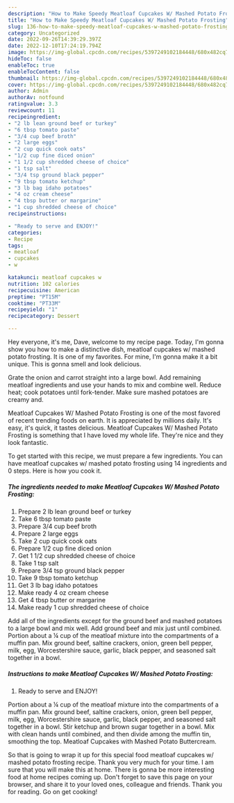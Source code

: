 ```yaml
---
description: "How to Make Speedy Meatloaf Cupcakes W/ Mashed Potato Frosting"
title: "How to Make Speedy Meatloaf Cupcakes W/ Mashed Potato Frosting"
slug: 136-how-to-make-speedy-meatloaf-cupcakes-w-mashed-potato-frosting
category: Uncategorized
date: 2022-09-26T14:39:29.397Z
date: 2022-12-10T17:24:19.794Z
image: https://img-global.cpcdn.com/recipes/5397249102184448/680x482cq70/meatloaf-cupcakes-w-mashed-potato-frosting-recipe-main-photo.jpg
hideToc: false
enableToc: true
enableTocContent: false
thumbnail: https://img-global.cpcdn.com/recipes/5397249102184448/680x482cq70/meatloaf-cupcakes-w-mashed-potato-frosting-recipe-main-photo.jpg
cover: https://img-global.cpcdn.com/recipes/5397249102184448/680x482cq70/meatloaf-cupcakes-w-mashed-potato-frosting-recipe-main-photo.jpg
author: Admin
authorAv: notfound
ratingvalue: 3.3
reviewcount: 11
recipeingredient:
- "2 lb lean ground beef or turkey"
- "6 tbsp tomato paste"
- "3/4 cup beef broth"
- "2 large eggs"
- "2 cup quick cook oats"
- "1/2 cup fine diced onion"
- "1 1/2 cup shredded cheese of choice"
- "1 tsp salt"
- "3/4 tsp ground black pepper"
- "9 tbsp tomato ketchup"
- "3 lb bag idaho potatoes"
- "4 oz cream cheese"
- "4 tbsp butter or margarine"
- "1 cup shredded cheese of choice"
recipeinstructions:

- "Ready to serve and ENJOY!"
categories:
- Recipe
tags:
- meatloaf
- cupcakes
- w

katakunci: meatloaf cupcakes w 
nutrition: 102 calories
recipecuisine: American
preptime: "PT15M"
cooktime: "PT33M"
recipeyield: "1"
recipecategory: Dessert

---
```



Hey everyone, it's me, Dave, welcome to my recipe page. Today, I'm gonna show you how to make a distinctive dish, meatloaf cupcakes w/ mashed potato frosting. It is one of my favorites. For mine, I'm gonna make it a bit unique. This is gonna smell and look delicious.

Grate the onion and carrot straight into a large bowl. Add remaining meatloaf ingredients and use your hands to mix and combine well. Reduce heat; cook potatoes until fork-tender. Make sure mashed potatoes are creamy and.

Meatloaf Cupcakes W/ Mashed Potato Frosting is one of the most favored of recent trending foods on earth. It is appreciated by millions daily. It's easy, it's quick, it tastes delicious. Meatloaf Cupcakes W/ Mashed Potato Frosting is something that I have loved my whole life. They're nice and they look fantastic.


To get started with this recipe, we must prepare a few ingredients. You can have meatloaf cupcakes w/ mashed potato frosting using 14 ingredients and 0 steps. Here is how you cook it.

<!--inarticleads1-->

##### The ingredients needed to make Meatloaf Cupcakes W/ Mashed Potato Frosting:

1. Prepare 2 lb lean ground beef or turkey
1. Take 6 tbsp tomato paste
1. Prepare 3/4 cup beef broth
1. Prepare 2 large eggs
1. Take 2 cup quick cook oats
1. Prepare 1/2 cup fine diced onion
1. Get 1 1/2 cup shredded cheese of choice
1. Take 1 tsp salt
1. Prepare 3/4 tsp ground black pepper
1. Take 9 tbsp tomato ketchup
1. Get 3 lb bag idaho potatoes
1. Make ready 4 oz cream cheese
1. Get 4 tbsp butter or margarine
1. Make ready 1 cup shredded cheese of choice


Add all of the ingredients except for the ground beef and mashed potatoes to a large bowl and mix well. Add ground beef and mix just until combined. Portion about a ¼ cup of the meatloaf mixture into the compartments of a muffin pan. Mix ground beef, saltine crackers, onion, green bell pepper, milk, egg, Worcestershire sauce, garlic, black pepper, and seasoned salt together in a bowl. 

<!--inarticleads2-->

##### Instructions to make Meatloaf Cupcakes W/ Mashed Potato Frosting:


1. Ready to serve and ENJOY!

Portion about a ¼ cup of the meatloaf mixture into the compartments of a muffin pan. Mix ground beef, saltine crackers, onion, green bell pepper, milk, egg, Worcestershire sauce, garlic, black pepper, and seasoned salt together in a bowl. Stir ketchup and brown sugar together in a bowl. Mix with clean hands until combined, and then divide among the muffin tin, smoothing the top. Meatloaf Cupcakes with Mashed Potato Buttercream. 

So that is going to wrap it up for this special food meatloaf cupcakes w/ mashed potato frosting recipe. Thank you very much for your time. I am sure that you will make this at home. There is gonna be more interesting food at home recipes coming up. Don't forget to save this page on your browser, and share it to your loved ones, colleague and friends. Thank you for reading. Go on get cooking!
